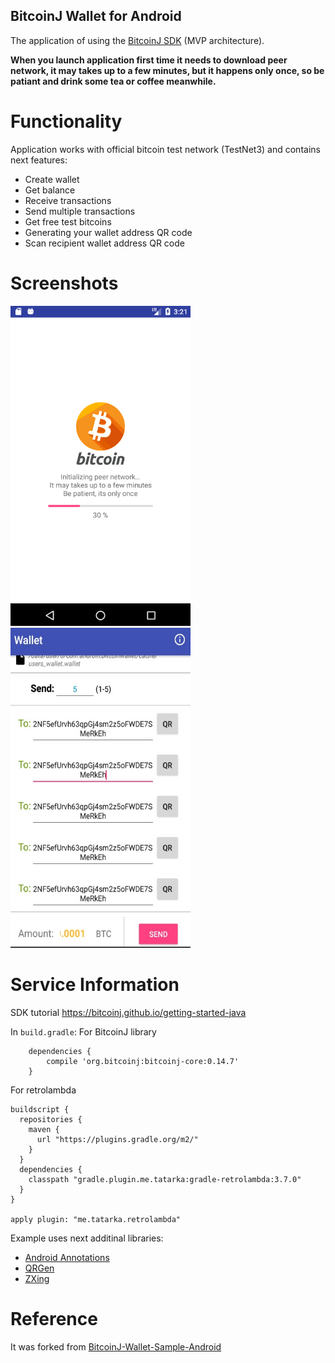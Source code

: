 ## BitcoinJ Wallet for Android

The application of using the <a href="https://bitcoinj.github.io/">BitcoinJ SDK</a> (MVP architecture).

<b>When you launch application first time it needs to download peer network, it may takes up to a few minutes, but it happens only once, so be patiant and drink some tea or coffee meanwhile.</b>

# Functionality

Application works with official bitcoin test network (TestNet3) and contains next features: 
* Create wallet
* Get balance
* Receive transactions
* Send multiple transactions
* Get free test bitcoins
* Generating your wallet address QR code
* Scan recipient wallet address QR code

# Screenshots
<img src="screenshots/loading.png" alt="Initializaqtion" width="288" height="512">&nbsp;
<img src="screenshots/send.jpg" alt="Send" width="288" height="512">&nbsp;

# Service Information
SDK tutorial https://bitcoinj.github.io/getting-started-java

In `build.gradle`:
For BitcoinJ library
```
    dependencies {
        compile 'org.bitcoinj:bitcoinj-core:0.14.7'
    }
```

For retrolambda
```
buildscript {
  repositories {
    maven {
      url "https://plugins.gradle.org/m2/"
    }
  }
  dependencies {
    classpath "gradle.plugin.me.tatarka:gradle-retrolambda:3.7.0"
  }
}

apply plugin: "me.tatarka.retrolambda"
```

Example uses next additinal libraries:
* <a href="https://github.com/androidannotations/androidannotations">Android Annotations</a>
* <a href="https://github.com/kenglxn/QRGen">QRGen</a>
* <a href="https://github.com/zxing/zxing">ZXing</a>

# Reference

It was forked from <a href="https://github.com/thinkmobiles/BitcoinJ-Wallet-Sample-Android">BitcoinJ-Wallet-Sample-Android</a>
